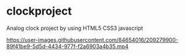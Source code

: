 # clockproject

Analog clock project by using HTML5 CSS3 javascript 

https://user-images.githubusercontent.com/84654016/209279900-89f41be9-5d5d-4434-977f-f2a6903a4b35.mp4

